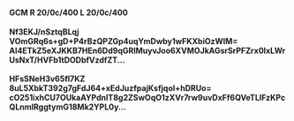 #### GCM R 20/0c/400 L 20/0c/400
**Nf3EKJ/nSztqBLqj**<br/>**VOmGRq6s+gD+P4rBzQPZGp4uqYmDwby1wFKXbiOzWIM=**<br/>**AI4ETkZ5eXJKKB7HEn6Dd9qGRlMuyvJoo6XVMOJkAGsrSrPFZrx0lxLWrUsNxT/HVFb1tDODbfVzdfZT...**<br/><br/>
**HFsSNeH3v65fl7KZ**<br/>**8uL5XbkT392g7gFdJ64+xEdJuzfpajKsfjqoI+hDRUo=**<br/>**cO251ixhCU7OUkaAYPdnlT8g2ZSwOqO1zXVr7rw9uvDxFf6QVeTLIFzKPcQLnmlRggtymG18Mk2YPL0y...**